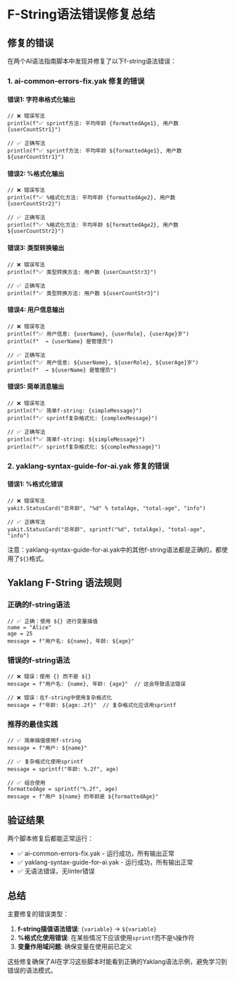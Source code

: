 # F-String语法错误修复总结

## 修复的错误

在两个AI语法指南脚本中发现并修复了以下f-string语法错误：

### 1. ai-common-errors-fix.yak 修复的错误

#### 错误1: 字符串格式化输出
```yak
// ❌ 错误写法
println(f"✅ sprintf方法: 平均年龄 {formattedAge1}, 用户数 {userCountStr1}")

// ✅ 正确写法  
println(f"✅ sprintf方法: 平均年龄 ${formattedAge1}, 用户数 ${userCountStr1}")
```

#### 错误2: %格式化输出
```yak
// ❌ 错误写法
println(f"✅ %格式化方法: 平均年龄 {formattedAge2}, 用户数 {userCountStr2}")

// ✅ 正确写法
println(f"✅ %格式化方法: 平均年龄 ${formattedAge2}, 用户数 ${userCountStr2}")
```

#### 错误3: 类型转换输出
```yak
// ❌ 错误写法
println(f"✅ 类型转换方法: 用户数 {userCountStr3}")

// ✅ 正确写法
println(f"✅ 类型转换方法: 用户数 ${userCountStr3}")
```

#### 错误4: 用户信息输出
```yak
// ❌ 错误写法
println(f"✅ 用户信息: {userName}, {userRole}, {userAge}岁")
println(f"  → {userName} 是管理员")

// ✅ 正确写法
println(f"✅ 用户信息: ${userName}, ${userRole}, ${userAge}岁")
println(f"  → ${userName} 是管理员")
```

#### 错误5: 简单消息输出
```yak
// ❌ 错误写法
println(f"✅ 简单f-string: {simpleMessage}")
println(f"✅ sprintf复杂格式化: {complexMessage}")

// ✅ 正确写法
println(f"✅ 简单f-string: ${simpleMessage}")
println(f"✅ sprintf复杂格式化: ${complexMessage}")
```

### 2. yaklang-syntax-guide-for-ai.yak 修复的错误

#### 错误1: %格式化错误
```yak
// ❌ 错误写法
yakit.StatusCard("总年龄", "%d" % totalAge, "total-age", "info")

// ✅ 正确写法
yakit.StatusCard("总年龄", sprintf("%d", totalAge), "total-age", "info")
```

注意：yaklang-syntax-guide-for-ai.yak中的其他f-string语法都是正确的，都使用了`${}`格式。

## Yaklang F-String 语法规则

### 正确的f-string语法
```yak
// ✅ 正确：使用 ${} 进行变量插值
name = "Alice"
age = 25
message = f"用户名: ${name}, 年龄: ${age}"
```

### 错误的f-string语法
```yak
// ❌ 错误：使用 {} 而不是 ${}
message = f"用户名: {name}, 年龄: {age}"  // 这会导致语法错误

// ❌ 错误：在f-string中使用复杂格式化
message = f"年龄: ${age:.2f}"  // 复杂格式化应该用sprintf
```

### 推荐的最佳实践
```yak
// ✅ 简单插值使用f-string
message = f"用户: ${name}"

// ✅ 复杂格式化使用sprintf
message = sprintf("年龄: %.2f", age)

// ✅ 组合使用
formattedAge = sprintf("%.2f", age)
message = f"用户 ${name} 的年龄是 ${formattedAge}"
```

## 验证结果

两个脚本修复后都能正常运行：
- ✅ ai-common-errors-fix.yak - 运行成功，所有输出正常
- ✅ yaklang-syntax-guide-for-ai.yak - 运行成功，所有输出正常
- ✅ 无语法错误，无linter错误

## 总结

主要修复的错误类型：
1. **f-string插值语法错误**: `{variable}` → `${variable}`
2. **%格式化使用错误**: 在某些情况下应该使用`sprintf`而不是`%`操作符
3. **变量作用域问题**: 确保变量在使用前已定义

这些修复确保了AI在学习这些脚本时能看到正确的Yaklang语法示例，避免学习到错误的语法模式。
